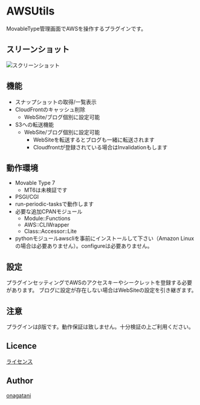AWSUtils
====

MovableType管理画面でAWSを操作するプラグインです。

## スリーンショット
![スクリーンショット](https://user-images.githubusercontent.com/375844/38234872-24368c7a-375a-11e8-9b74-4c5a3770642c.png)

## 機能
* スナップショットの取得/一覧表示  
* CloudFrontのキャッシュ削除  
  * WebSite/ブログ個別に設定可能  
* S3への転送機能  
  * WebSite/ブログ個別に設定可能  
    * WebSiteを転送するとブログも一緒に転送されます  
    * Cloudfrontが登録されている場合はInvalidationもします  

## 動作環境

* Movable Type 7  
  * MT6は未検証です  
* PSGI/CGI  
* run-periodic-tasksで動作します  
* 必要な追加CPANモジュール  
  * Module::Functions  
  * AWS::CLIWrapper  
  * Class::Accessor::Lite  
* pythonモジュールawscliを事前にインストールして下さい（Amazon Linuxの場合は必要ありません）。configureは必要ありません。  

## 設定
プラグインセッティングでAWSのアクセスキーやシークレットを登録する必要があります。
ブログに設定が存在しない場合はWebSiteの設定を引き継ぎます。

## 注意
プラグインはβ版です。動作保証は致しません。十分検証の上ご利用ください。

## Licence

[ライセンス](https://github.com/onagatani/MT-AWSUtils/blob/master/LICENSE)

## Author

[onagatani](https://github.com/onagatani)

